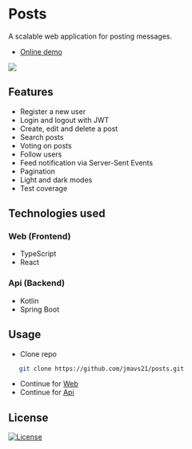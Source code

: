 # Posts

A scalable web application for posting messages.

- [Online demo](https://limitless-refuge-35645.herokuapp.com/posts)

![](example.gif)

## Features

- Register a new user
- Login and logout with JWT
- Create, edit and delete a post
- Search posts
- Voting on posts
- Follow users
- Feed notification via Server-Sent Events
- Pagination
- Light and dark modes
- Test coverage

## Technologies used

### Web (Frontend)

- TypeScript
- React

### Api (Backend)

- Kotlin
- Spring Boot

## Usage

- Clone repo

```sh
   git clone https://github.com/jmavs21/posts.git
```

- Continue for [Web](https://github.com/jmavs21/posts/tree/master/web)
- Continue for [Api](https://github.com/jmavs21/posts/tree/master/api)

## License

[![License](https://img.shields.io/badge/license-MIT-blue.svg)](/LICENSE)
